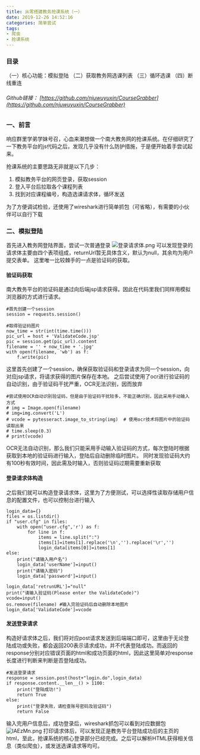 ```yaml
---
title: 从零搭建教务抢课系统（一）
date: 2019-12-26 14:52:16
categories: 简单尝试
tags:
- 爬虫
- 抢课系统
---
```


### 目录
（一）核心功能：模拟登陆
（二）获取教务网选课列表
（三）循环选课
（四）断线重连
<!--more-->

###### Github链接： [https://github.com/njuwuyuxin/CourseGrabber](https://github.com/njuwuyuxin/CourseGrabber)

### 一、前言
响应群里学弟学妹号召，心血来潮想做一个南大教务网的抢课系统。在仔细研究了一下教务平台的js代码之后，发现几乎没有什么防护措施，于是便开始着手尝试起来。

抢课系统的主要思路无非就是以下几步：
1. 模拟教务平台的网页登录，获取session
2. 登入平台后拉取各个课程列表
3. 找到对应课程编号，构造选课请求体，循环发送

为了方便调试检验，还使用了wireshark进行简单抓包（可省略），有需要的小伙伴可以自行下载
### 二、模拟登陆
首先进入教务网登陆界面，尝试一次普通登录
![登录请求体.png](https://s2.ax1x.com/2019/12/26/lAPbLT.png)
可以发现登录的请求体主要由四个表项组成，returnUrl暂无具体含义，默认为null，其余均为用户提交表单。
这里唯一比较棘手的一点是验证码的获取。
#### 验证码获取
南大教务平台的验证码是通过向后端jsp请求获得。因此在代码里我们同样用模拟浏览器的方式进行请求。
```
#首先创建一个session
session = requests.session()

#取得验证码图片
now_time = str(int(time.time()))
pic_url = host + 'ValidateCode.jsp'
pic = session.get(pic_url).content
filename = '' + now_time + '.jpg'  
with open(filename, 'wb') as f:
    f.write(pic)
```
这里首先创建了一个session，确保获取验证码和登录请求为同一个session，向对应jsp请求，将请求获得的图片保存在本地。
之后尝试使用了ocr进行验证码的自动识别，由于验证码干扰严重，OCR无法识别，因而放弃
```
#尝试使用OCR自动识别验证码，但是由于验证码干扰较多，不能正确识别，因此采用手动输入方式
# img = Image.open(filename)
# img=img.convert('L')
# vcode = pytesseract.image_to_string(img)  # 使用ocr技术将图片中的验证码读取出来
# time.sleep(0.3) 
# print(vcode)
```
OCR无法自动识别，那么我们只能采用手动输入验证码的方式，每次登陆时根据获取到本地的验证码进行输入，登陆后自动删除临时图片。
同时发现验证码大约有100秒有效时间，因此需及时输入，否则验证码过期需要重新获取

#### 登录请求体构造
之后我们就可以构造登录请求体，这里为了方便测试，可以选择性读取存储用户信息的配置文件，也可以控制台进行输入
```
login_data={}
files = os.listdir()
if "user.cfg" in files:
    with open("user.cfg",'r') as f:
        for line in f:
            items = line.split(":")
            items[1]=items[1].replace('\n','').replace('\r','')
            login_data[items[0]]=items[1]
else:
    print("请输入用户名")
    login_data['userName']=input()
    print("请输入密码")
    login_data['password']=input()
        
login_data['retrunURL']="null"
print("请输入验证码(Please enter the ValidateCode)")
vcode=input()
os.remove(filename) #输入完验证码后自动删除本地图片   
login_data['ValidateCode']=vcode
```

#### 发送登录请求
构造好请求体之后，我们将对应post请求发送到后端端口即可，这里由于无论登陆成功或失败，都会返回200表示请求成功，并不代表登陆成功。而返回的response分别对应错误页面的html和成功页面的html，因此这里简单对response长度进行判断来判断是否登陆成功。
```
#发送登录请求
response = session.post(host+"login.do",login_data)
if response.content.__len__() > 1100:
    print("登陆成功!")
    return True
else:
    print("登录失败，请检查账号密码及验证码")
    return False
```
输入完用户信息后，成功登录后，wireshark抓包可以看到对应数据包
![lAEzMn.png](https://s2.ax1x.com/2019/12/26/lAEzMn.png)
打印请求体后，可以发现正是教务平台登陆成功后的主页的html，至此，抢课系统的核心登录部分已经完成。之后可以解析HTML获得相关信息（类似爬虫），或发送选课请求等均可。